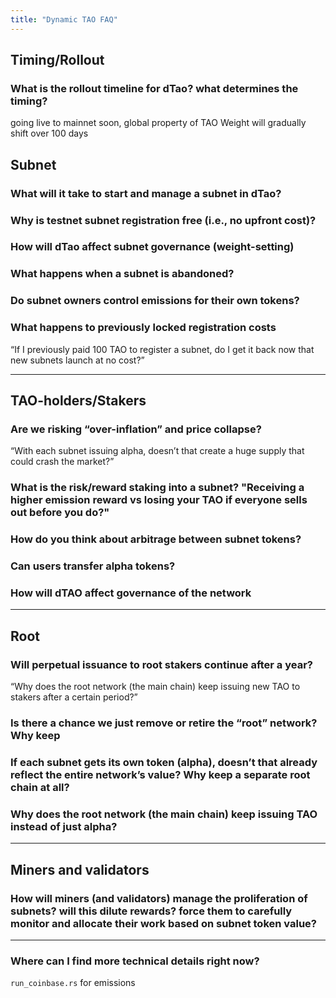 ```yaml
---
title: "Dynamic TAO FAQ"
---
```



## Timing/Rollout

### What is the rollout timeline for dTao? what determines the timing?

going live to mainnet soon, global property of TAO Weight will gradually shift over 100 days

## Subnet
### What will it take to start and manage a subnet in dTao?
### Why is testnet subnet registration free (i.e., no upfront cost)? 

### How will dTao affect subnet governance (weight-setting)


### What happens when a subnet is abandoned?




### Do subnet owners control emissions for their own tokens?  

### What happens to previously locked registration costs
 “If I previously paid 100 TAO to register a subnet, do I get it back now that new subnets launch at no cost?”  

---


## TAO-holders/Stakers



###  Are we risking “over-inflation” and price collapse?  
 “With each subnet issuing alpha, doesn’t that create a huge supply that could crash the market?”  

### What is the risk/reward staking into a subnet? "Receiving a higher emission reward vs losing your TAO if everyone sells out before you do?"

### How do you think about arbitrage between subnet tokens?
### Can users transfer alpha tokens?
### How will dTAO affect governance of the network

---
## Root

### Will perpetual issuance to root stakers continue after a year?  
 “Why does the root network (the main chain) keep issuing new TAO to stakers after a certain period?”  



### Is there a chance we just remove or retire the “root” network?  Why keep

### If each subnet gets its own token (alpha), doesn’t that already reflect the entire network’s value? Why keep a separate root chain at all?

### Why does the root network (the main chain) keep issuing TAO instead of just alpha?




---

## Miners and validators
###  How will miners (and validators) manage the proliferation of subnets? will this dilute rewards?  force them to carefully monitor and allocate their work based on subnet token value?

---






### Where can I find more technical details right now?  

 `run_coinbase.rs` for emissions
